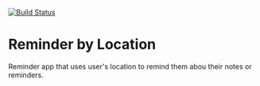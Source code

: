 [![Build Status](https://travis-ci.org/Arciles/Reminder-by-Location.svg?branch=master)](https://travis-ci.org/Arciles/Reminder-by-Location)
# Reminder by Location
Reminder app that uses user's location to remind them abou their notes or reminders.

